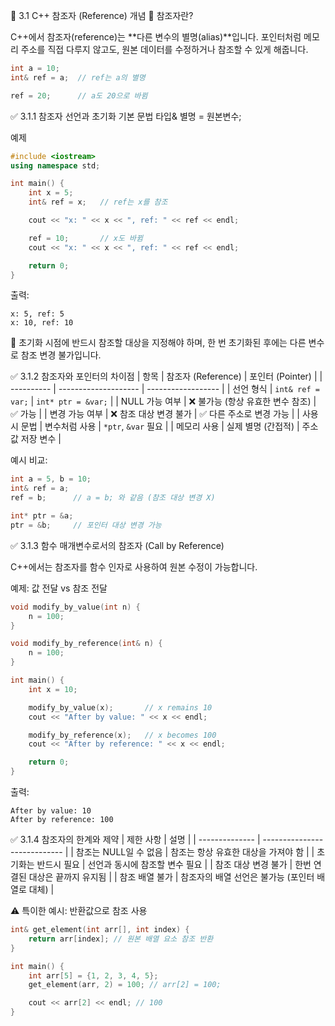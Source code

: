 🔹 3.1 C++ 참조자 (Reference) 개념
📌 참조자란?

C++에서 참조자(reference)는 **다른 변수의 별명(alias)**입니다.
포인터처럼 메모리 주소를 직접 다루지 않고도, 원본 데이터를 수정하거나 참조할 수 있게 해줍니다.
```cpp
int a = 10;
int& ref = a;  // ref는 a의 별명

ref = 20;      // a도 20으로 바뀜
```
✅ 3.1.1 참조자 선언과 초기화
기본 문법
타입& 별명 = 원본변수;

예제
```cpp
#include <iostream>
using namespace std;

int main() {
    int x = 5;
    int& ref = x;   // ref는 x를 참조

    cout << "x: " << x << ", ref: " << ref << endl;

    ref = 10;       // x도 바뀜
    cout << "x: " << x << ", ref: " << ref << endl;

    return 0;
}
```

출력:
```
x: 5, ref: 5  
x: 10, ref: 10
```

📌 초기화 시점에 반드시 참조할 대상을 지정해야 하며,
한 번 초기화된 후에는 다른 변수로 참조 변경 불가입니다.

✅ 3.1.2 참조자와 포인터의 차이점
| 항목         | 참조자 (Reference)      | 포인터 (Pointer)      |
| ---------- | -------------------- | ------------------ |
| 선언 형식      | `int& ref = var;`    | `int* ptr = &var;` |
| NULL 가능 여부 | ❌ 불가능 (항상 유효한 변수 참조) | ✅ 가능               |
| 변경 가능 여부   | ❌ 참조 대상 변경 불가        | ✅ 다른 주소로 변경 가능     |
| 사용 시 문법    | 변수처럼 사용              | `*ptr`, `&var` 필요  |
| 메모리 사용     | 실제 별명 (간접적)          | 주소값 저장 변수          |

예시 비교:
```cpp
int a = 5, b = 10;
int& ref = a;
ref = b;      // a = b; 와 같음 (참조 대상 변경 X)

int* ptr = &a;
ptr = &b;     // 포인터 대상 변경 가능
```
✅ 3.1.3 함수 매개변수로서의 참조자 (Call by Reference)

C++에서는 참조자를 함수 인자로 사용하여 원본 수정이 가능합니다.

예제: 값 전달 vs 참조 전달
```cpp
void modify_by_value(int n) {
    n = 100;
}

void modify_by_reference(int& n) {
    n = 100;
}

int main() {
    int x = 10;

    modify_by_value(x);       // x remains 10
    cout << "After by value: " << x << endl;

    modify_by_reference(x);   // x becomes 100
    cout << "After by reference: " << x << endl;

    return 0;
}
```

출력:
```
After by value: 10  
After by reference: 100
```
✅ 3.1.4 참조자의 한계와 제약
| 제한 사항          | 설명                           |
| -------------- | ---------------------------- |
| 참조는 NULL일 수 없음 | 참조는 항상 유효한 대상을 가져야 함         |
| 초기화는 반드시 필요    | 선언과 동시에 참조할 변수 필요            |
| 참조 대상 변경 불가    | 한번 연결된 대상은 끝까지 유지됨           |
| 참조 배열 불가       | 참조자의 배열 선언은 불가능 (포인터 배열로 대체) |

⚠️ 특이한 예시: 반환값으로 참조 사용
```cpp
int& get_element(int arr[], int index) {
    return arr[index]; // 원본 배열 요소 참조 반환
}

int main() {
    int arr[5] = {1, 2, 3, 4, 5};
    get_element(arr, 2) = 100; // arr[2] = 100;

    cout << arr[2] << endl; // 100
}
```
